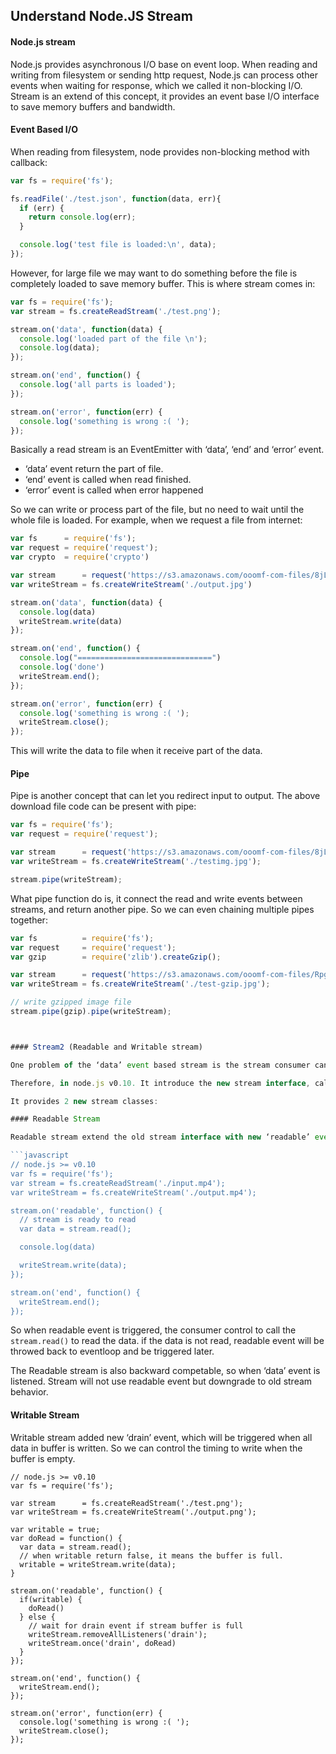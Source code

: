 ## Understand Node.JS Stream

#### Node.js stream

Node.js provides asynchronous I/O base on event loop. When reading and writing from filesystem or sending http request, Node.js can process other events when waiting for response, which we called it non-blocking I/O. Stream is an extend of this concept, it provides an event base I/O interface to save memory buffers and bandwidth.

#### Event Based I/O

When reading from filesystem, node provides non-blocking method with callback:

```javascript
var fs = require('fs');

fs.readFile('./test.json', function(data, err){
  if (err) {
    return console.log(err);
  }

  console.log('test file is loaded:\n', data);
});

```
However, for large file we may want to do something before the file is completely loaded to save memory buffer. This is where stream comes in:

```javascript
var fs = require('fs');
var stream = fs.createReadStream('./test.png');

stream.on('data', function(data) {
  console.log('loaded part of the file \n');
  console.log(data);
});

stream.on('end', function() {
  console.log('all parts is loaded');
});

stream.on('error', function(err) {
  console.log('something is wrong :( ');
});

```

Basically a read stream is an EventEmitter with ‘data’, ‘end’ and ‘error’ event.

- ‘data’ event return the part of file.
- ‘end’ event is called when read finished.
- ‘error’ event is called when error happened

So we can write or process part of the file, but no need to wait until the whole file is loaded. For example, when we request a file from internet:

```javascript
var fs      = require('fs');
var request = require('request');
var crypto  = require('crypto')

var stream      = request('https://s3.amazonaws.com/ooomf-com-files/8jLdwLg6TLKIQfJcZgDb_Freedom_5.jpg');
var writeStream = fs.createWriteStream('./output.jpg')

stream.on('data', function(data) {
  console.log(data)
  writeStream.write(data)
});

stream.on('end', function() {
  console.log("==============================")
  console.log('done')
  writeStream.end();
});

stream.on('error', function(err) {
  console.log('something is wrong :( ');
  writeStream.close();
});


```

This will write the data to file when it receive part of the data.

#### Pipe

Pipe is another concept that can let you redirect input to output. The above download file code can be present with pipe:

```javascript
var fs = require('fs');
var request = require('request');

var stream      = request('https://s3.amazonaws.com/ooomf-com-files/8jLdwLg6TLKIQfJcZgDb_Freedom_5.jpg');
var writeStream = fs.createWriteStream('./testimg.jpg');

stream.pipe(writeStream);

```

What pipe function do is, it connect the read and write events between streams, and return another pipe. So we can even chaining multiple pipes together:


```javascript
var fs          = require('fs');
var request     = require('request');
var gzip        = require('zlib').createGzip();

var stream      = request('https://s3.amazonaws.com/ooomf-com-files/RpgvvtYAQeqAIs1knERU_vegetables.jpg');
var writeStream = fs.createWriteStream('./test-gzip.jpg');

// write gzipped image file
stream.pipe(gzip).pipe(writeStream);



#### Stream2 (Readable and Writable stream)

One problem of the ‘data’ event based stream is the stream consumer can’t control the timimg of read and how much data to read each times. When data event is triggered, handler function need to store the data into buffer or write it to disk right away. That becomes a problem when we have slow or limited write I/O.

Therefore, in node.js v0.10. It introduce the new stream interface, called stream2.

It provides 2 new stream classes:

#### Readable Stream

Readable stream extend the old stream interface with new ‘readable’ event, which let the consumer control the timing of read and how many bytes to read.

```javascript
// node.js >= v0.10
var fs = require('fs');
var stream = fs.createReadStream('./input.mp4');
var writeStream = fs.createWriteStream('./output.mp4');

stream.on('readable', function() {
  // stream is ready to read
  var data = stream.read();

  console.log(data)

  writeStream.write(data);
});

stream.on('end', function() {
  writeStream.end();
});

```

So when readable event is triggered, the consumer control to call the ``` stream.read() ``` to read the data. if the data is not read, readable event will be throwed back to eventloop and be triggered later.

The Readable stream is also backward competable, so when ‘data’ event is listened. Stream will not use readable event but downgrade to old stream behavior.


#### Writable Stream

Writable stream added new ‘drain’ event, which will be triggered when all data in buffer is written. So we can control the timing to write when the buffer is empty.

```javacript
// node.js >= v0.10
var fs = require('fs');

var stream      = fs.createReadStream('./test.png');
var writeStream = fs.createWriteStream('./output.png');

var writable = true;
var doRead = function() {
  var data = stream.read();
  // when writable return false, it means the buffer is full.
  writable = writeStream.write(data);
}

stream.on('readable', function() {
  if(writable) {
    doRead()
  } else {
    // wait for drain event if stream buffer is full
    writeStream.removeAllListeners('drain');
    writeStream.once('drain', doRead)
  }
});

stream.on('end', function() {
  writeStream.end();
});

stream.on('error', function(err) {
  console.log('something is wrong :( ');
  writeStream.close();
});

```